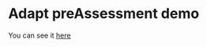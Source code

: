 # Adapt preAssessment demo

You can see it [here](https://nachocinalli.github.io/adapt-preAssessment-demo/)

